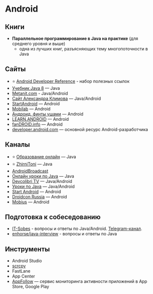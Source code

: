 # Android

## Книги

- **Параллельное программирование в Java на практике** (для среднего уровня и выше)
  - одна из лучших книг, разъясняющих тему многопоточности в Java

##  Сайты

- ⭐ [Android Developer Reference](https://github.com/ImangazalievM/android-developer-reference) - набор полезных ссылок
- [Учебник Java 8](https://urvanov.ru/2016/03/23/%D1%83%D1%87%D0%B5%D0%B1%D0%BD%D0%B8%D0%BA-java-8/) — Java  
- [Metanit.com](https://metanit.com/java) - Java/Android  
- [Сайт Александра Климова](http://developer.alexanderklimov.ru/) — Java/Android  
- [StartAndroid](http://startandroid.ru) — Android  
- [Mobilab](http://www.mobilab.ru/androiddev/blog.html) — Android    
- [Андроид, финты ушами](http://dolbodub.blogspot.ru/) — Android  
- [LEARN.ANDROID](http://learn-android.ru/index.html) — Android  
- [fanDROID.info](http://fandroid.info) — Android  
- [developer.android.com](http://developer.android.com/) — основной ресурс Android-разработчика

## Каналы

- ⭐ [Образование онлайн](http://www.youtube.com/user/JavaOOP) — Java
- ⭐ [ZhirniToni](http://www.youtube.com/user/ZhirniToni) — Java  
- [AndroidBroadcast](https://www.youtube.com/c/AndroidBroadcast)
- [Онлайн уроки по Java](http://www.youtube.com/user/ytkach) — Java  
- [Devcolibri TV](http://www.youtube.com/user/devcolibri) — Java/Android  
- [Уроки по Java](http://www.youtube.com/user/itlift/) — Java/Android  
- [Start Android](http://www.youtube.com/user/vitaxafication) — Android
- [Droidcon Russia](https://www.youtube.com/channel/UC0b8zl2j1Qo6Xa7UHwfGd8A) — Android  
- [Mobius](https://www.youtube.com/channel/UCG70q1HRspLdd93HW94WS-A) — Android

## Подготовка к собеседованию

- [IT-Sobes](https://itsobes.ru) - вопросы и ответы по Java/Android. [Telegram-канал](https://t.me/AndroidSobes).
- [enhorse/java-interview](https://github.com/enhorse/java-interview) - вопросы и ответы по Java

## Инструменты

- Android Studio
- [scrcpy](https://github.com/Genymobile/scrcpy)
- FastLane
- App Center
- [AppFollow](https://appfollow.io/ru) — сервис мониторинга активности приложений в App Store, Google Play
